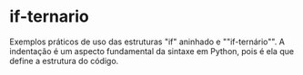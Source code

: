 ﻿# if-ternario
Exemplos práticos de uso das estruturas "if" aninhado e ""if-ternário"". A indentação é um aspecto fundamental da sintaxe em Python, pois é ela que define a estrutura do código.
